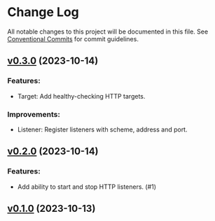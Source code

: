 # Change Log

All notable changes to this project will be documented in this file.
See [Conventional Commits](Https://conventionalcommits.org) for commit guidelines.

<!-- changelog -->

## [v0.3.0](https://code.harton.nz/james/smokestack/compare/v0.2.0...v0.3.0) (2023-10-14)




### Features:

* Target: Add healthy-checking HTTP targets.

### Improvements:

* Listener: Register listeners with scheme, address and port.

## [v0.2.0](https://code.harton.nz/james/smokestack/compare/v0.1.0...v0.2.0) (2023-10-14)




### Features:

* Add ability to start and stop HTTP listeners. (#1)

## [v0.1.0](https://code.harton.nz/james/smokestack/compare/v0.1.0...v0.1.0) (2023-10-13)




